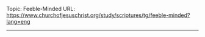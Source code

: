 Topic: Feeble-Minded
URL: https://www.churchofjesuschrist.org/study/scriptures/tg/feeble-minded?lang=eng

---

